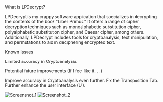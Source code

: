 What is LPDecrypt?

LPDecrypt is my crappy software application that specializes in decrypting the contents of the book "Liber Primus." It offers a range of cipher decryption techniques such as monoalphabetic substitution cipher, polyalphabetic substitution cipher, and Caesar cipher, among others. Additionally, LPDecrypt includes tools for cryptoanalysis, text manipulation, and permutations to aid in deciphering encrypted text.

Known Issues

Limited accuracy in Cryptoanalysis.


Potential future improvements (If I feel like it. . .)

Improve accuracy in Cryptoanalysis even further.
Fix the Transposition Tab.
Further enhance the user interface (UI).

![Screenshot_1](https://user-images.githubusercontent.com/85088397/226188131-43e3fe22-330d-4c1d-8565-a18eafc51882.jpg)
![Screenshot_2](https://user-images.githubusercontent.com/85088397/226188134-8652a5a0-aa8d-4913-929c-de388657f395.jpg)

